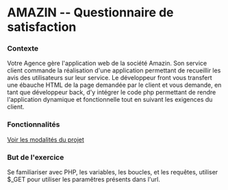 # AMAZIN -- Questionnaire de satisfaction

### Contexte

Votre Agence gère l'application web de la société Amazin. Son service client commande la réalisation d'une application
permettant de recueillir les avis des utilisateurs sur leur service.
Le développeur front vous transfert une ébauche HTML de la page demandée par le client et vous demande, en tant que
développeur back, d'y intégrer le code php permettant de rendre l'application dynamique et fonctionnelle tout en suivant
les exigences du client.

### Fonctionnalités

[Voir les modalités du projet](exercices/questionnaire/Projet_php_GET.pdf)

### But de l'exercice

Se familiariser avec PHP, les variables, les boucles, et les requêtes, utiliser $\_GET pour utiliser les paramêtres présents dans l'url.
